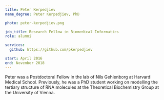 ```yaml
---
title: Peter Kerpedjiev
name_degree: Peter Kerpedjiev, PhD

photo: peter-kerpedjiev.png

job_title: Research Fellow in Biomedical Informatics
role: alumni

services:
  github: https://github.com/pkerpedjiev

start: April 2016
end: November 2018
---
```

Peter was a Postdoctoral Fellow in the lab of Nils Gehlenborg at Harvard Medical School. Previously, he was a PhD student working on modelling the tertiary structure of RNA molecules at the Theoretical Biochemistry Group at the University of Vienna.

